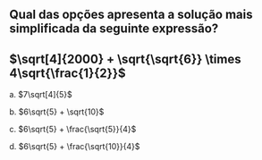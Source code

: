 ## Qual das opções apresenta a solução mais simplificada da seguinte expressão?

## $\sqrt[4]{2000} + \sqrt{\sqrt{6}} \times 4\sqrt{\frac{1}{2}}$


a. $7\sqrt[4]{5}$

b. $6\sqrt{5} + \sqrt{10}$

c. $6\sqrt{5} + \frac{\sqrt{5}}{4}$

d. $6\sqrt{5} + \frac{\sqrt{10}}{4}$
